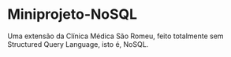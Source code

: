 # Miniprojeto-NoSQL
Uma extensão da Clínica Médica São Romeu, feito totalmente sem Structured Query Language, isto é, NoSQL.
